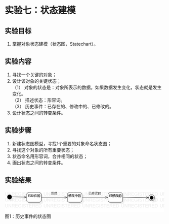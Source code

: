 # 实验七：状态建模

 ## 实验目标

1.  掌握对象状态建模（状态图，Statechart）。

 ## 实验内容

1.  寻找一个关键的对象；  
2.  设计该对象的关键状态；  
    （1） 对象的状态是：对象所表示的数据。如果数据发生变化，状态就是发生变化。  
    （2） 描述状态：形容词。  
    （3） 历史事件：已存在的、修改中的、已修改的。
3.  设计状态之间的转变条件。


 ## 实验步骤

1. 新建状态图模型，寻找1个重要的对象命名状态图；
2. 寻找这个对象的所有重要状态；
3. 状态命名用形容词，合并相同的状态；
4. 画出状态之间的转变条件。

 ## 实验结果

 ![历史事件的状态图](./lab7.jpg)  
图1：历史事件的状态图